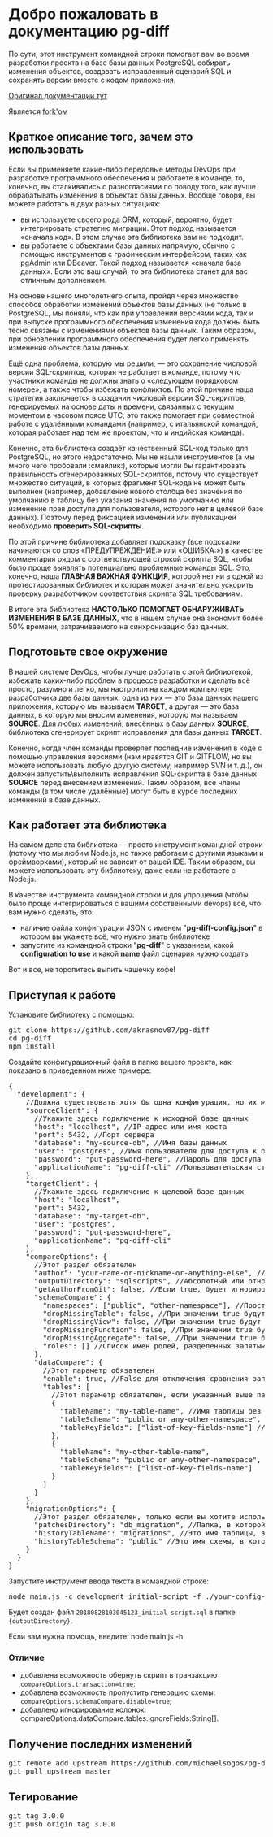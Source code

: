 # Добро пожаловать в документацию pg-diff
По сути, этот инструмент командной строки помогает вам во время разработки проекта на базе базы данных PostgreSQL собирать изменения объектов, создавать исправленный сценарий SQL и сохранять версии вместе с кодом приложения.

[Оригинал документации тут](https://michaelsogos.github.io/pg-diff/)

Является [fork'ом](https://github.com/michaelsogos/pg-diff)

## Краткое описание того, зачем это использовать

Если вы применяете какие-либо передовые методы DevOps при разработке программного обеспечения и работаете в команде, то, конечно, вы сталкивались с разногласиями по поводу того, как лучше обрабатывать изменения в объектах базы данных. Вообще говоря, вы можете работать в двух разных ситуациях:

* вы используете своего рода ORM, который, вероятно, будет интегрировать стратегию миграции. Этот подход называется «сначала код». В этом случае эта библиотека вам не подходит.
* вы работаете с объектами базы данных напрямую, обычно с помощью инструментов с графическим интерфейсом, таких как pgAdmin или DBeaver. Такой подход называется «сначала база данных». Если это ваш случай, то эта библиотека станет для вас отличным дополнением.

На основе нашего многолетнего опыта, пройдя через множество способов обработки изменений объектов базы данных (не только в PostgreSQL, мы поняли, что как при управлении версиями кода, так и при выпуске программного обеспечения изменения кода должны быть тесно связаны с изменениями объектов базы данных.
Таким образом, при обновлении программного обеспечения будет легко применять изменения объектов базы данных.

Ещё одна проблема, которую мы решили, — это сохранение числовой версии SQL-скриптов, которая не работает в команде, потому что участники команды не должны знать о «следующем порядковом номере», а также чтобы избежать конфликтов.
По этой причине наша стратегия заключается в создании числовой версии SQL-скриптов, генерируемых на основе даты и времени, связанных с текущим моментом в часовом поясе UTC; это также помогает при совместной работе с удалёнными командами (например, с итальянской командой, которая работает над тем же проектом, что и индийская команда).

Конечно, эта библиотека создаёт качественный SQL-код только для PostgreSQL, но этого недостаточно. Мы не нашли инструментов (а мы много чего пробовали :смайлик:), которые могли бы гарантировать правильность сгенерированных SQL-скриптов, потому что существует множество ситуаций, в которых фрагмент SQL-кода не может быть выполнен (например, добавление нового столбца без значения по умолчанию в таблицу без указания значения по умолчанию или изменение прав доступа для пользователя, которого нет в целевой базе данных). Поэтому перед фиксацией изменений или публикацией необходимо __проверить SQL-скрипты__.

По этой причине библиотека добавляет подсказку (все подсказки начинаются со слов «ПРЕДУПРЕЖДЕНИЕ:» или «ОШИБКА:») в качестве комментария рядом с соответствующей строкой скрипта SQL, чтобы было проще выявлять потенциально проблемные команды SQL.
Это, конечно, наша __ГЛАВНАЯ ВАЖНАЯ ФУНКЦИЯ__, которой нет ни в одной из протестированных библиотек и которая может значительно ускорить проверку разработчиком соответствия скрипта SQL требованиям.

В итоге эта библиотека __НАСТОЛЬКО ПОМОГАЕТ ОБНАРУЖИВАТЬ ИЗМЕНЕНИЯ В БАЗЕ ДАННЫХ__, что в нашем случае она экономит более 50% времени, затрачиваемого на синхронизацию баз данных.

## Подготовьте свое окружение

В нашей системе DevOps, чтобы лучше работать с этой библиотекой, избежать каких-либо проблем в процессе разработки и сделать всё просто, разумно и легко, мы настроили на каждом компьютере разработчика две базы данных: одна из них — это база данных нашего приложения, которую мы называем __TARGET__, а другая — это база данных, в которую мы вносим изменения, которую мы называем __SOURCE__.
Для любых изменений, внесённых в базу данных __SOURCE__, библиотека сгенерирует скрипт исправления для базы данных __TARGET__.

Конечно, когда член команды проверяет последние изменения в коде с помощью управления версиями (нам нравятся GIT и GITFLOW, но вы можете использовать любую другую систему, например SVN и т. д.), он должен запустить\выполнить исправления SQL-скрипта в базе данных __SOURCE__ перед внесением изменений. Таким образом, все члены команды (в том числе удалённые) могут быть в курсе последних изменений в базе данных.

## Как работает эта библиотека

На самом деле эта библиотека — просто инструмент командной строки (потому что мы любим Node.js, но также работаем с другими языками и фреймворками), который не зависит от вашей IDE. Таким образом, вы можете использовать эту библиотеку, даже если не работаете с Node.js.

В качестве инструмента командной строки и для упрощения (чтобы было проще интегрироваться с вашими собственными devops) всё, что вам нужно сделать, это:

* наличие файла конфигурации JSON с именем "__pg-diff-config.json__" в котором вы укажете всё, что нужно знать библиотеке
* запустите из командной строки "__pg-diff__" с указанием, какой __configuration to use__ и какой __name__ файл сценария нужно создать

Вот и все, не торопитесь выпить чашечку кофе!

## Приступая к работе

Установите библиотеку с помощью:

<pre>
git clone https://github.com/akrasnov87/pg-diff
cd pg-diff
npm install
</pre>

Создайте конфигурационный файл в папке вашего проекта, как показано в приведенном ниже примере:

<pre>
{
  "development": {
    //Должна существовать хотя бы одна конфигурация, но их может быть несколько
    "sourceClient": {
      //Укажите здесь подключение к исходной базе данных
      "host": "localhost", //IP-адрес или имя хоста
      "port": 5432, //Порт сервера
      "database": "my-source-db", //Имя базы данных
      "user": "postgres", //Имя пользователя для доступа к базе данных, лучше иметь права администратора для доступа к схеме pg_catalog
      "password": "put-password-here", //Пароль для доступа к базе данных
      "applicationName": "pg-diff-cli" //Пользовательская строка для лучшей идентификации сеанса приложения, подключенного к серверу PostgreSQL
    },
    "targetClient": {
      //Укажите здесь подключение к целевой базе данных
      "host": "localhost",
      "port": 5432,
      "database": "my-target-db",
      "user": "postgres",
      "password": "put-password-here",
      "applicationName": "pg-diff-cli"
    },
    "compareOptions": {
      //Этот раздел обязателен
      "author": "your-name-or-nickname-or-anything-else", //Этот параметр обязателен, но строка может быть пустой
      "outputDirectory": "sqlscripts", //Абсолютный или относительный путь к каталогу, где сохраняются патчи SQL, в случае недопустимых значений (например, null, пустая строка, не строка) будет использоваться текущий рабочий каталог
      "getAuthorFromGit": false, //Если true, будет игнорироваться "author" и будет пытаться получить его из вашего GIT CONFIG (сначала из локальной конфигурации проекта, затем из глобальной конфигурации)
      "schemaCompare": {
        "namespaces": ["public", "other-namespace"], //Простая строка, содержащая только одно имя схемы или массив разделенных запятыми имен схем, для которых извлекаются объекты для сравнения, если назначено null или любое другое недопустимое объект, он автоматически извлечет все доступные схемы из базы данных
        "dropMissingTable": false, //При значении true будут обнаружены таблицы, которые существуют только в целевой базе данных, в случае, если будет сгенерирован оператор DROP
        "dropMissingView": false, //При значении true будут обнаружены представление и материализованное представление, которые существуют только в целевой базе данных, в случае, если будет сгенерирован оператор DROP
        "dropMissingFunction": false, //При значении true будут обнаружены функции, которые существуют только в целевой базе данных, в случае, если будет сгенерирован оператор DROP
        "dropMissingAggregate": false, //При значении true будут обнаружены агрегаты, которые существуют только в целевой базе данных, в случае, если будет сгенерирован оператор DROP
        "roles": [] //Список имен ролей, разделенных запятыми, для которых извлекаются разрешения GRANT и REVOKE на объекты базы данных. Если пусто, патч не будет содержать никаких разрешений
      },
      "dataCompare": {
        //Этот параметр обязателен
        "enable": true, //False для отключения сравнения записей
        "tables": [
          //Этот параметр обязателен, если указанный выше параметр "enable" имеет значение true
          {
            "tableName": "my-table-name", //Имя таблицы без схемы
            "tableSchema": "public or any-other-namespace", //Имя схемы, в которой существует таблица, если не указано иное, будет использоваться "public"
            "tableKeyFields": ["list-of-key-fields-name"] //Список имен полей, разделенных запятыми, который можно использовать для уникальной идентификации строк
          },
          {
            "tableName": "my-other-table-name",
            "tableSchema": "public or any-other-namespace",
            "tableKeyFields": ["list-of-key-fields-name"]
          }
        ]
      }
    },
    "migrationOptions": {
      //Этот раздел обязателен, только если вы хотите использовать нашу стратегию миграции
      "patchesDirectory": "db_migration", //Папка, в которой будут извлечены исправления скрипта SQL
      "historyTableName": "migrations", //Это имя таблицы, в которой будет сохранена "история миграций"
      "historyTableSchema": "public" //Это имя схемы, в которой будет создана таблица "истории миграций"
    }
  }
}
</pre>

Запустите инструмент ввода текста в командной строке:

<pre>
node main.js -c development initial-script -f ./your-config-file.json
</pre>

Будет создан файл `20180828103045123_initial-script.sql` в папке `{outputDirectory}`.

Если вам нужна помощь, введите:
</pre>
node main.js -h
</pre>

### Отличие

* добавлена возможность обернуть скрипт в транзакцию `compareOptions.transaction=true`;
* добавлена возможность пропустить генерацию схемы: `compareOptions.schemaCompare.disable=true`;
* добавлено игнорирование колонок: compareOptions.dataCompare.tables.ignoreFields:String[].

## Получение последних изменений

<pre>
git remote add upstream https://github.com/michaelsogos/pg-diff
git pull upstream master
</pre>

## Тегирование

<pre>
git tag 3.0.0
git push origin tag 3.0.0
</pre>